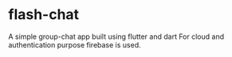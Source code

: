 # flash-chat
A simple group-chat app built using flutter and dart 
For cloud and authentication purpose firebase is used.
